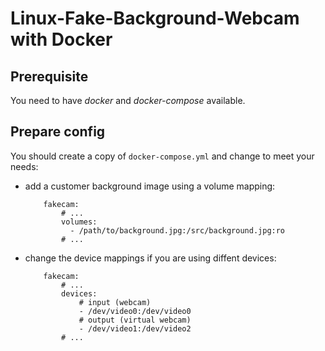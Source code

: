 # Linux-Fake-Background-Webcam with Docker

## Prerequisite

You need to have *docker* and *docker-compose* available.

## Prepare config

You should create a copy of `docker-compose.yml` and change to meet your needs:

- add a customer background image using a volume mapping:
  ```
      fakecam:
          # ...
          volumes:
            - /path/to/background.jpg:/src/background.jpg:ro
          # ...
  ```

- change the device mappings if you are using diffent devices:
  ```
      fakecam:
          # ...
          devices:
              # input (webcam)
              - /dev/video0:/dev/video0
              # output (virtual webcam)
              - /dev/video1:/dev/video2
          # ...
  ```
